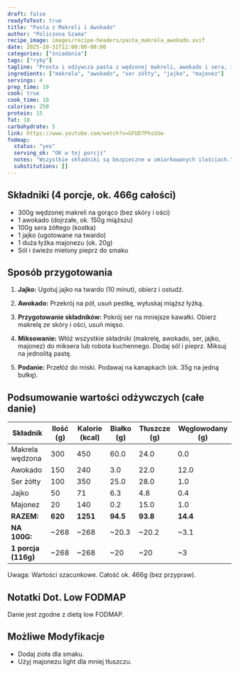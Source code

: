 ```yaml
---
draft: false
readyToTest: true
title: "Pasta z Makreli i Awokado"
author: "Policzona Szama"
recipe_image: images/recipe-headers/pasta_makrela_awokado.avif
date: 2025-10-31T12:00:00-00:00
categories: ["śniadania"]
tags: ["ryby"]
tagline: "Prosta i odżywcza pasta z wędzonej makreli, awokado i sera, idealna na kanapki."
ingredients: ["makrela", "awokado", "ser żółty", "jajko", "majonez"]
servings: 4
prep_time: 10
cook: true
cook_time: 10
calories: 250
protein: 15
fat: 18
carbohydrate: 5
link: https://www.youtube.com/watch?v=GFUD7PhsSUw
fodmap:
  status: "yes"
  serving_ok: "OK w tej porcji"
  notes: "Wszystkie składniki są bezpieczne w umiarkowanych ilościach."
  substitutions: []
---
```


## Składniki (4 porcje, ok. 466g całości)

- 300g wędzonej makreli na gorąco (bez skóry i ości)
- 1 awokado (dojrzałe, ok. 150g miąższu)
- 100g sera żółtego (kostka)
- 1 jajko (ugotowane na twardo)
- 1 duża łyżka majonezu (ok. 20g)
- Sól i świeżo mielony pieprz do smaku

## Sposób przygotowania

1. **Jajko:** Ugotuj jajko na twardo (10 minut), obierz i ostudź.

2. **Awokado:** Przekrój na pół, usuń pestkę, wyłuskaj miąższ łyżką.

3. **Przygotowanie składników:** Pokrój ser na mniejsze kawałki. Obierz makrelę ze skóry i ości, usuń mięso.

4. **Miksowanie:** Włóż wszystkie składniki (makrelę, awokado, ser, jajko, majonez) do miksera lub robota kuchennego. Dodaj sól i pieprz. Miksuj na jednolitą pastę.

5. **Podanie:** Przełóż do miski. Podawaj na kanapkach (ok. 35g na jedną bułkę).

## Podsumowanie wartości odżywczych (całe danie)

| Składnik              | Ilość (g) | Kalorie (kcal) | Białko (g) | Tłuszcze (g) | Węglowodany (g) |
|-----------------------|-----------|----------------|------------|--------------|-----------------|
| Makrela wędzona       | 300       | 450            | 60.0       | 24.0         | 0.0             |
| Awokado               | 150       | 240            | 3.0        | 22.0         | 12.0            |
| Ser żółty             | 100       | 350            | 25.0       | 28.0         | 1.0             |
| Jajko                 | 50        | 71             | 6.3        | 4.8          | 0.4             |
| Majonez               | 20        | 140            | 0.2        | 15.0         | 1.0             |
| **RAZEM:**            | **620**   | **1251**       | **94.5**   | **93.8**     | **14.4**        |
| **NA 100G:**          | ~268      | ~268           | ~20.3      | ~20.2        | ~3.1            |
| **1 porcja (116g)**   | ~268      | ~268           | ~20        | ~20          | ~3              |

Uwaga: Wartości szacunkowe. Całość ok. 466g (bez przypraw).

## Notatki Dot. Low FODMAP

Danie jest zgodne z dietą low FODMAP.

## Możliwe Modyfikacje

- Dodaj zioła dla smaku.
- Użyj majonezu light dla mniej tłuszczu.